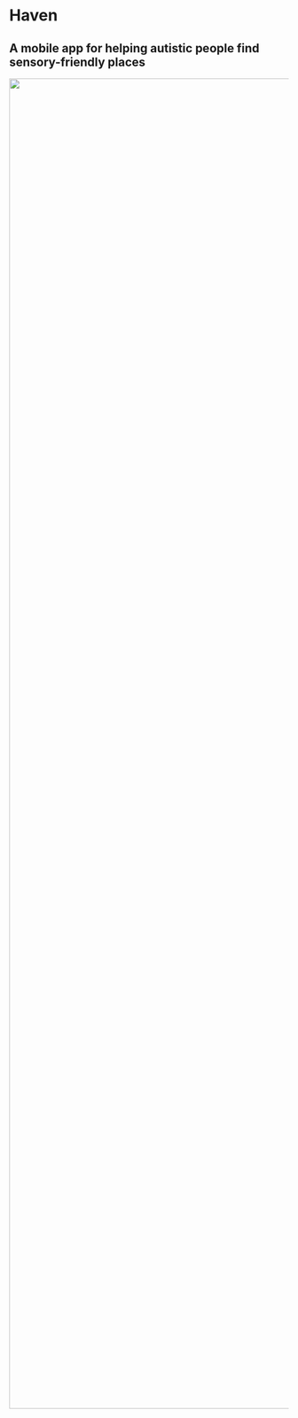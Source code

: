 # Haven
## A mobile app for helping autistic people find sensory-friendly places

<img src="https://github.com/drpollylang/Haven/blob/main/assets/videos/SensoryAppDemo.gif" alt="" style="height:60vh;">
